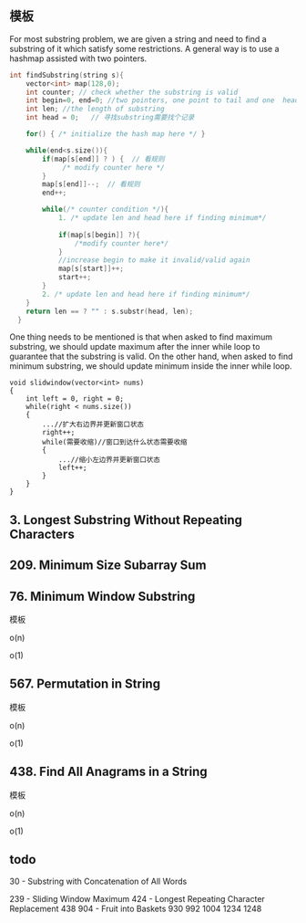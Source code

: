 
## 模板

For most substring problem, we are given a string and need to find a substring of it which satisfy some restrictions. A general way is to use a hashmap assisted with two pointers.



```cpp
int findSubstring(string s){
    vector<int> map(128,0);
    int counter; // check whether the substring is valid
    int begin=0, end=0; //two pointers, one point to tail and one  head
    int len; //the length of substring
    int head = 0;   // 寻找substring需要找个记录

    for() { /* initialize the hash map here */ }

    while(end<s.size()){
        if(map[s[end]] ? ) {  // 看规则
             /* modify counter here */
        }
        map[s[end]]--;  // 看规则
        end++;

        while(/* counter condition */){ 
            1. /* update len and head here if finding minimum*/
                    
            if(map[s[begin]] ?){ 
                /*modify counter here*/ 
            }
            //increase begin to make it invalid/valid again
            map[s[start]]++;
            start++;
        } 
        2. /* update len and head here if finding minimum*/
    }
    return len == ? "" : s.substr(head, len);
  }

```

One thing needs to be mentioned is that when asked to find maximum substring, we should update maximum after the inner while loop to guarantee that the substring is valid. On the other hand, when asked to find minimum substring, we should update minimum inside the inner while loop.

```
void slidwindow(vector<int> nums)
{
    int left = 0, right = 0;
    while(right < nums.size())
    {
        ...//扩大右边界并更新窗口状态
        right++;
        while(需要收缩)//窗口到达什么状态需要收缩
        {
            ...//缩小左边界并更新窗口状态
            left++;
        }
    }
}

```

## 3. Longest Substring Without Repeating Characters 


## 209. Minimum Size Subarray Sum


## 76. Minimum Window Substring

模板

o(n)

o(1)

## 567. Permutation in String

模板

o(n)

o(1)


## 438. Find All Anagrams in a String


模板

o(n)

o(1)


## todo 
30 - Substring with Concatenation of All Words

239 - Sliding Window Maximum
424 - Longest Repeating Character Replacement
438
904 - Fruit into Baskets
930 
992
1004
1234
1248
